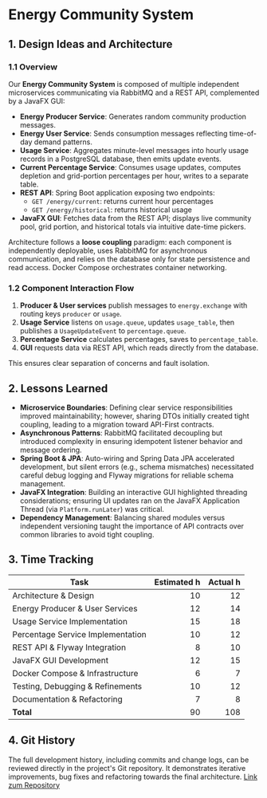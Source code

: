 # Energy Community System

## 1. Design Ideas and Architecture

### 1.1 Overview

Our **Energy Community System** is composed of multiple independent microservices communicating via RabbitMQ and a REST API, complemented by a JavaFX GUI:

- **Energy Producer Service**: Generates random community production messages.
- **Energy User Service**: Sends consumption messages reflecting time-of-day demand patterns.
- **Usage Service**: Aggregates minute-level messages into hourly usage records in a PostgreSQL database, then emits update events.
- **Current Percentage Service**: Consumes usage updates, computes depletion and grid-portion percentages per hour, writes to a separate table.
- **REST API**: Spring Boot application exposing two endpoints:
  - `GET /energy/current`: returns current hour percentages
  - `GET /energy/historical`: returns historical usage
- **JavaFX GUI**: Fetches data from the REST API; displays live community pool, grid portion, and historical totals via intuitive date-time pickers.

Architecture follows a **loose coupling** paradigm: each component is independently deployable, uses RabbitMQ for asynchronous communication, and relies on the database only for state persistence and read access. Docker Compose orchestrates container networking.

### 1.2 Component Interaction Flow

1. **Producer & User services** publish messages to `energy.exchange` with routing keys `producer` or `usage`.
2. **Usage Service** listens on `usage.queue`, updates `usage_table`, then publishes a `UsageUpdateEvent` to `percentage.queue`.
3. **Percentage Service** calculates percentages, saves to `percentage_table`.
4. **GUI** requests data via REST API, which reads directly from the database.

This ensures clear separation of concerns and fault isolation.

## 2. Lessons Learned

- **Microservice Boundaries**: Defining clear service responsibilities improved maintainability; however, sharing DTOs initially created tight coupling, leading to a migration toward API-First contracts.
- **Asynchronous Patterns**: RabbitMQ facilitated decoupling but introduced complexity in ensuring idempotent listener behavior and message ordering.
- **Spring Boot & JPA**: Auto-wiring and Spring Data JPA accelerated development, but silent errors (e.g., schema mismatches) necessitated careful debug logging and Flyway migrations for reliable schema management.
- **JavaFX Integration**: Building an interactive GUI highlighted threading considerations; ensuring UI updates ran on the JavaFX Application Thread (via `Platform.runLater`) was critical.
- **Dependency Management**: Balancing shared modules versus independent versioning taught the importance of API contracts over common libraries to avoid tight coupling.

## 3. Time Tracking

| Task                                    | Estimated h | Actual h |
|-----------------------------------------|------------:|---------:|
| Architecture & Design                   |         10  |      12  |
| Energy Producer & User Services         |         12  |      14  |
| Usage Service Implementation            |         15  |      18  |
| Percentage Service Implementation       |         10  |      12  |
| REST API & Flyway Integration           |          8  |      10  |
| JavaFX GUI Development                  |         12  |      15  |
| Docker Compose & Infrastructure         |          6  |       7  |
| Testing, Debugging & Refinements        |         10  |      12  |
| Documentation & Refactoring             |          7  |       8  |
| **Total**                               |         90  |     108  |

## 4. Git History

The full development history, including commits and change logs, can be reviewed directly in the project's Git repository. It demonstrates iterative improvements, bug fixes and refactoring towards the final architecture.
[Link zum Repository](https://github.com/M-WM/EnergyCommunity)
